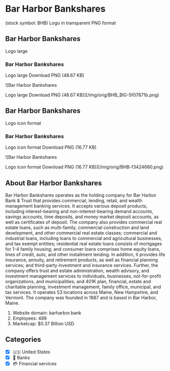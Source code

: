 # Bar Harbor Bankshares

 (stock symbol: BHB) Logo in transparent PNG format

## Bar Harbor Bankshares

 Logo large

### Bar Harbor Bankshares

 Logo large Download PNG (48.67 KB)

![Bar Harbor Bankshares

 Logo large Download PNG (48.67 KB)](/img/orig/BHB_BIG-5f07871b.png)

## Bar Harbor Bankshares

 Logo icon format

### Bar Harbor Bankshares

 Logo icon format Download PNG (16.77 KB)

![Bar Harbor Bankshares

 Logo icon format Download PNG (16.77 KB)](/img/orig/BHB-f3424660.png)

## About Bar Harbor Bankshares



Bar Harbor Bankshares operates as the holding company for Bar Harbor Bank & Trust that provides commercial, lending, retail, and wealth management banking services. It accepts various deposit products, including interest-bearing and non-interest-bearing demand accounts, savings accounts, time deposits, and money market deposit accounts, as well as certificates of deposit. The company also provides commercial real estate loans, such as multi-family, commercial construction and land development, and other commercial real estate classes; commercial and industrial loans, including loans to commercial and agricultural businesses, and tax exempt entities; residential real estate loans consists of mortgages for 1-4 family housing; and consumer loans comprises home equity loans, lines of credit, auto, and other installment lending. In addition, it provides life insurance, annuity, and retirement products, as well as financial planning services; and third-party investment and insurance services. Further, the company offers trust and estate administration, wealth advisory, and investment management services to individuals, businesses, not-for-profit organizations, and municipalities; and 401K plan, financial, estate and charitable planning, investment management, family office, municipal, and tax services. It operates 53 locations across Maine, New Hampshire, and Vermont. The company was founded in 1887 and is based in Bar Harbor, Maine.

1. Website domain: barharbor.bank
2. Employees: 489
3. Marketcap: $0.37 Billion USD


## Categories
- [x] 🇺🇸 United States
- [x] 🏦 Banks
- [x] 💳 Financial services
